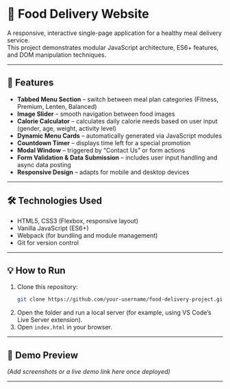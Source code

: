# 🥗 Food Delivery Website

A responsive, interactive single-page application for a healthy meal delivery service.  
This project demonstrates modular JavaScript architecture, ES6+ features, and DOM manipulation techniques.

---

## 🚀 Features

- **Tabbed Menu Section** – switch between meal plan categories (Fitness, Premium, Lenten, Balanced)  
- **Image Slider** – smooth navigation between food images  
- **Calorie Calculator** – calculates daily calorie needs based on user input (gender, age, weight, activity level)  
- **Dynamic Menu Cards** – automatically generated via JavaScript modules  
- **Countdown Timer** – displays time left for a special promotion  
- **Modal Window** – triggered by “Contact Us” or form actions  
- **Form Validation & Data Submission** – includes user input handling and async data posting  
- **Responsive Design** – adapts for mobile and desktop devices  

---

## 🛠️ Technologies Used

- HTML5, CSS3 (Flexbox, responsive layout)
- Vanilla JavaScript (ES6+)
- Webpack (for bundling and module management)
- Git for version control
---

## 💡 How to Run

1. Clone this repository:
   ```bash
   git clone https://github.com/your-username/food-delivery-project.git
   ```
2. Open the folder and run a local server (for example, using VS Code’s Live Server extension).
3. Open `index.html` in your browser.

---

## 📸 Demo Preview

*(Add screenshots or a live demo link here once deployed)*

---